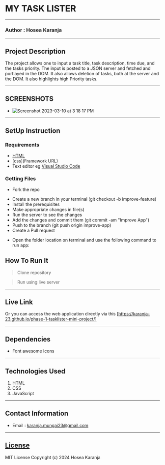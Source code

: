 # MY TASK LISTER
*****
### Author : Hosea Karanja
****
## Project Description
The project allows one to input a task title, task description, time due, and the tasks priority. The input is posted to a JSON server and fetched and portlayed in the DOM. It also allows deletion of tasks, both at the server and the DOM. It also highlights high Priority tasks.
******

## SCREENSHOTS
- ![Screenshot 2023-03-10 at 3 18 17 PM](https://karanja-23.github.io/Todo-Image1/)




********
## SetUp Instruction
### Requirements
* [HTML](html.com)
* [css](Framework URL)
* Text editor eg [Visual Studio Code](https://code.visualstudio.com/download)


### Getting Files
* Fork the repo
- Create a new branch in your terminal (git checkout -b improve-feature)
- Install the prerequisites
- Make appropriate changes in file(s)
- Run the server to see the changes
- Add the changes and commit them (git commit -am "Improve App")
- Push to the branch (git push origin improve-app)
- Create a Pull request
* Open the folder location on terminal and use the following command to run app:

## How To Run It
>  Clone repository

> Run using live server
*****
## Live Link
Or you can access the web application directly via this [https://karanja-23.github.io/phase-1-tasklister-mini-project/]
*****
## Dependencies

- Font awesome Icons

*****
## Technologies Used
1. HTML
2. CSS
3. JavaScript
*****
## Contact Information
* Email : karanja.mungai23@gmail.com
*****
## [License](LICENSE)
MIT License
Copyright (c) 2024 Hosea Karanja